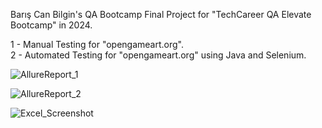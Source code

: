 Barış Can Bilgin's QA Bootcamp Final Project for "TechCareer QA Elevate Bootcamp" in 2024.

1 - Manual Testing for "opengameart.org". </br>
2 - Automated Testing for "opengameart.org" using Java and Selenium.


![AllureReport_1](https://github.com/user-attachments/assets/96c06ad4-b22a-459a-b196-3633c10b15ec)

![AllureReport_2](https://github.com/user-attachments/assets/2456babb-d067-40fd-b736-09f269e17f73)

![Excel_Screenshot](https://github.com/user-attachments/assets/ff8f7f09-1d30-4205-bb75-8fe38f355642)

